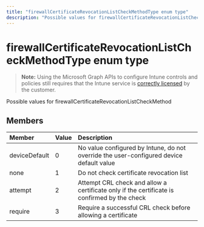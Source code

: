 ---title: "firewallCertificateRevocationListCheckMethodType enum type"description: "Possible values for firewallCertificateRevocationListCheckMethod"---# firewallCertificateRevocationListCheckMethodType enum type

> **Note:** Using the Microsoft Graph APIs to configure Intune controls and policies still requires that the Intune service is [correctly licensed](https://go.microsoft.com/fwlink/?linkid=839381) by the customer.

Possible values for firewallCertificateRevocationListCheckMethod
## Members
|Member|Value|Description|
|:---|:---|:---|
|deviceDefault|0|No value configured by Intune, do not override the user-configured device default value|
|none|1|Do not check certificate revocation list|
|attempt|2|Attempt CRL check and allow a certificate only if the certificate is confirmed by the check|
|require|3|Require a successful CRL check before allowing a certificate|



